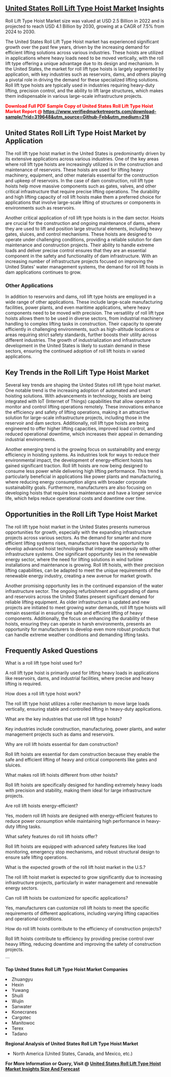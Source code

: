 <h2><a href="https://www.verifiedmarketreports.com/download-sample/?rid=319648&amp;utm_source=Github-Feb&amp;utm_medium=218" target="_blank">United States Roll Lift Type Hoist Market</a> Insights</h2><p>Roll Lift Type Hoist Market size was valued at USD 2.5 Billion in 2022 and is projected to reach USD 4.1 Billion by 2030, growing at a CAGR of 7.5% from 2024 to 2030.</p><p> <p>The United States Roll Lift Type Hoist market has experienced significant growth over the past few years, driven by the increasing demand for efficient lifting solutions across various industries. These hoists are utilized in applications where heavy loads need to be moved vertically, with the roll lift type offering a unique advantage due to its design and mechanism. In the United States, the market for roll lift type hoists is largely segmented by application, with key industries such as reservoirs, dams, and others playing a pivotal role in driving the demand for these specialized lifting solutions. Roll lift type hoists are typically used in industries requiring heavy-duty lifting, precision control, and the ability to lift large structures, which makes them indispensable in various large-scale infrastructure projects.</p> <p><strong><p><span class=""><span style="color: #ff0000;"><strong>Download Full PDF Sample Copy of United States Roll Lift Type Hoist Market Report</strong> @ </span><a href="https://www.verifiedmarketreports.com/download-sample/?rid=319648&amp;utm_source=Github-Feb&amp;utm_medium=218" target="_blank">https://www.verifiedmarketreports.com/download-sample/?rid=319648&amp;utm_source=Github-Feb&amp;utm_medium=218</a></span></p></strong></p> <h2>United States Roll Lift Type Hoist Market by Application</h2> <p>The roll lift type hoist market in the United States is predominantly driven by its extensive applications across various industries. One of the key areas where roll lift type hoists are increasingly utilized is in the construction and maintenance of reservoirs. These hoists are used for lifting heavy machinery, equipment, and other materials essential for the construction and upkeep of reservoirs. In the case of dam construction, roll lift type hoists help move massive components such as gates, valves, and other critical infrastructure that require precise lifting operations. The durability and high lifting capacity of roll lift hoists make them a preferred choice for applications that involve large-scale lifting of structures or components in environments such as reservoirs.</p> <p>Another critical application of roll lift type hoists is in the dam sector. Hoists are crucial for the construction and ongoing maintenance of dams, where they are used to lift and position large structural elements, including heavy gates, sluices, and control mechanisms. These hoists are designed to operate under challenging conditions, providing a reliable solution for dam maintenance and construction projects. Their ability to handle extreme loads and deliver precise control ensures that they are an essential component in the safety and functionality of dam infrastructure. With an increasing number of infrastructure projects focused on improving the United States' water management systems, the demand for roll lift hoists in dam applications continues to grow.</p> <h3>Other Applications</h3> <p>In addition to reservoirs and dams, roll lift type hoists are employed in a wide range of other applications. These include large-scale manufacturing facilities, power plants, and even maritime applications, where heavy components need to be moved with precision. The versatility of roll lift type hoists allows them to be used in diverse sectors, from industrial machinery handling to complex lifting tasks in construction. Their capacity to operate efficiently in challenging environments, such as high-altitude locations or areas requiring strict safety standards, further boosts their utility across different industries. The growth of industrialization and infrastructure development in the United States is likely to sustain demand in these sectors, ensuring the continued adoption of roll lift hoists in varied applications.</p> <h2>Key Trends in the Roll Lift Type Hoist Market</h2> <p>Several key trends are shaping the United States roll lift type hoist market. One notable trend is the increasing adoption of automated and smart hoisting solutions. With advancements in technology, hoists are being integrated with IoT (Internet of Things) capabilities that allow operators to monitor and control lifting operations remotely. These innovations enhance the efficiency and safety of lifting operations, making it an attractive solution for large-scale infrastructure projects, including those in the reservoir and dam sectors. Additionally, roll lift type hoists are being engineered to offer higher lifting capacities, improved load control, and reduced operational downtime, which increases their appeal in demanding industrial environments.</p> <p>Another emerging trend is the growing focus on sustainability and energy efficiency in hoisting systems. As industries look for ways to reduce their environmental impact, the development of energy-efficient hoists has gained significant traction. Roll lift hoists are now being designed to consume less power while delivering high lifting performance. This trend is particularly beneficial in applications like power plants and manufacturing, where reducing energy consumption aligns with broader corporate sustainability goals. Furthermore, manufacturers are also focusing on developing hoists that require less maintenance and have a longer service life, which helps reduce operational costs and downtime over time.</p> <h2>Opportunities in the Roll Lift Type Hoist Market</h2> <p>The roll lift type hoist market in the United States presents numerous opportunities for growth, especially with the expanding infrastructure projects across various sectors. As the demand for smarter and more efficient lifting systems rises, manufacturers have the opportunity to develop advanced hoist technologies that integrate seamlessly with other infrastructure systems. One significant opportunity lies in the renewable energy sector, where the need for lifting solutions in wind turbine installations and maintenance is growing. Roll lift hoists, with their precision lifting capabilities, can be adapted to meet the unique requirements of the renewable energy industry, creating a new avenue for market growth.</p> <p>Another promising opportunity lies in the continued expansion of the water infrastructure sector. The ongoing refurbishment and upgrading of dams and reservoirs across the United States present significant demand for reliable lifting equipment. As older infrastructure is updated and new projects are initiated to meet growing water demands, roll lift type hoists will remain essential in ensuring the safe and efficient lifting of heavy components. Additionally, the focus on enhancing the durability of these hoists, ensuring they can operate in harsh environments, presents an opportunity for manufacturers to develop even more robust products that can handle extreme weather conditions and demanding lifting tasks.</p> <h2>Frequently Asked Questions</h2> <p>What is a roll lift type hoist used for?</p> <p>A roll lift type hoist is primarily used for lifting heavy loads in applications like reservoirs, dams, and industrial facilities, where precise and heavy lifting is required.</p> <p>How does a roll lift type hoist work?</p> <p>The roll lift type hoist utilizes a roller mechanism to move large loads vertically, ensuring stable and controlled lifting in heavy-duty applications.</p> <p>What are the key industries that use roll lift type hoists?</p> <p>Key industries include construction, manufacturing, power plants, and water management projects such as dams and reservoirs.</p> <p>Why are roll lift hoists essential for dam construction?</p> <p>Roll lift hoists are essential for dam construction because they enable the safe and efficient lifting of heavy and critical components like gates and sluices.</p> <p>What makes roll lift hoists different from other hoists?</p> <p>Roll lift hoists are specifically designed for handling extremely heavy loads with precision and stability, making them ideal for large infrastructure projects.</p> <p>Are roll lift hoists energy-efficient?</p> <p>Yes, modern roll lift hoists are designed with energy-efficient features to reduce power consumption while maintaining high performance in heavy-duty lifting tasks.</p> <p>What safety features do roll lift hoists offer?</p> <p>Roll lift hoists are equipped with advanced safety features like load monitoring, emergency stop mechanisms, and robust structural design to ensure safe lifting operations.</p> <p>What is the expected growth of the roll lift hoist market in the U.S.?</p> <p>The roll lift hoist market is expected to grow significantly due to increasing infrastructure projects, particularly in water management and renewable energy sectors.</p> <p>Can roll lift hoists be customized for specific applications?</p> <p>Yes, manufacturers can customize roll lift hoists to meet the specific requirements of different applications, including varying lifting capacities and operational conditions.</p> <p>How do roll lift hoists contribute to the efficiency of construction projects?</p> <p>Roll lift hoists contribute to efficiency by providing precise control over heavy lifting, reducing downtime and improving the safety of construction projects.</p> ```</p><p><strong>Top United States Roll Lift Type Hoist Market Companies</strong></p><div data-test-id=""><p><li>Zhuangyu</li><li> Hexin</li><li> Yuwang</li><li> Shuili</li><li> Wujin</li><li> Sanwater</li><li> Konecranes</li><li> Cargotec</li><li> Manitowoc</li><li> Terex</li><li> Tadano</li></p><div><strong>Regional Analysis of&nbsp;United States Roll Lift Type Hoist Market</strong></div><ul><li dir="ltr"><p dir="ltr">North America&nbsp;(United States, Canada, and Mexico, etc.)</p></li></ul><p><strong>For More Information or Query, Visit @&nbsp;</strong><strong><a href="https://www.verifiedmarketreports.com/product/roll-lift-type-hoist-market/?utm_source=Github-Feb&amp;utm_medium=218" target="_blank">United States Roll Lift Type Hoist Market Insights Size And Forecast</a></strong></p></div>
